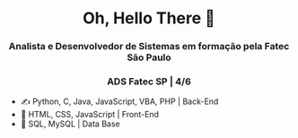 <h1 align="center">Oh, Hello There 👋 </h1>
<h3 align="center">Analista e Desenvolvedor de Sistemas em formação pela Fatec São Paulo </h3>
<h3 align="center">ADS Fatec SP | 4/6</h3>

- ✍️ Python, C, Java, JavaScript, VBA, PHP | Back-End
- 💅 HTML, CSS, JavaScript | Front-End
- 📁 SQL, MySQL | Data Base
